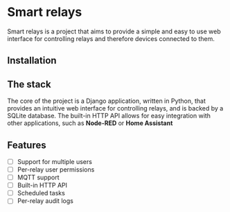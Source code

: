 # Smart relays
Smart relays is a project that aims to provide a simple and easy to use web interface 
for controlling relays and therefore devices connected to them.
## Installation
## The stack
The core of the project is a Django application, written in Python, that provides an intuitive web interface
for controlling relays, and is backed by a SQLite database. The built-in HTTP API allows
for easy integration with other applications, such as **Node-RED** or **Home Assistant**
## Features
- [ ] Support for multiple users
- [ ] Per-relay user permissions
- [ ] MQTT support
- [ ] Built-in HTTP API
- [ ] Scheduled tasks
- [ ] Per-relay audit logs